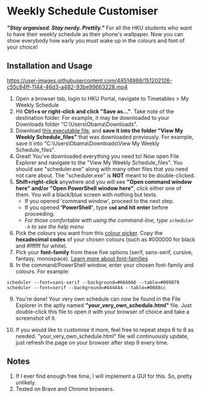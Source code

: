 # Weekly Schedule Customiser
***"Stay organised. Stay nerdy. Prettily."***
For all the HKU students who want to have their weekly schedule as their phone's wallpaper. Now you can show everybody how early you must wake up in the colours and font of your choice!

## Installation and Usage


https://user-images.githubusercontent.com/48514988/151202126-c55c84ff-1144-46d3-a482-93be99663228.mp4


1. Open a browser tab, login to HKU Portal, navigate to Timetables > My Weekly Schedule
2. Hit **Ctrl+s or right-click and click "Save as..."**. Take note of the destination folder. For example, it may be downloaded to your Downloads folder "C:\Users\Obama\Downloads".
3. Download [this executable file](https://github.com/DarrenChangJR/Weekly-Schedule-Customiser/releases/download/v1.0/scheduler.exe), and **save it into the folder "View My Weekly Schedule_files"** that was downloaded previously. For example, save it into "C:\Users\Obama\Downloads\View My Weekly Schedule_files".
4. Great! You've downloaded everything you need to! Now open File Explorer and navigate to the "View My Weekly Schedule_files". You should see "scheduler.exe" along with many other files that you need not care about. The "scheduler.exe" is **NOT** meant to be double-clicked.
5. **Shift+right-click** anywhere and you will see **"Open command window here" and/or "Open PowerShell window here"**, click either one of them. You will a black/blue screen with nothing but texts.
    * If you opened 'command window', proceed to the next step.
    * If you opened **'PowerShell'**, type **`cmd` and hit enter** before proceeding.
    * *For those comfortable with using the command-line, type `scheduler -h` to see the help menu*
6. Pick the colours you want from this [colour picker](https://g.co/kgs/E73EBi). Copy the **hexadecimal codes** of your chosen colours (such as #000000 for black and #ffffff for white).
7. Pick your **font-family** from these five options (serif, sans-serif, cursive, fantasy, monospace). [Learn more about font-families](https://www.masterclass.com/articles/font-family-guide#5-generic-font-families)
8. In the command/PowerShell window, enter your chosen font-family and colours. For example:

  `scheduler --font=sans-serif --background=#666666 --table=#009879`  
  `scheduler --font=serif --background=#444444 --table=#0088cc`  

9. You're done! Your very own schedule can now be found in the File Explorer in the aptly named **"your_very_own_schedule.html"** file. Just double-click this file to open it with your browser of choice and take a screenshot of it.  

10. If you would like to customise it more, feel free to repeat steps 6 to 8 as needed. "your_very_own_schedule.html" file will continuously update, just refresh the page on your browser after step 9 every time.
## Notes
1. If I ever find enough free time, I will implement a GUI for this. So, pretty unlikely.
2. Tested on Brave and Chrome browsers.
